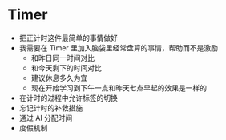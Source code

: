 # Timer
- 把正计时这件最简单的事情做好
- 我需要在 Timer 里加入脑袋里经常盘算的事情，帮助而不是激励
	- 和昨日同一时间对比
	- 和今天剩下的时间对比
	- 建议休息多久为宜
	- 现在开始学习到下午一点和昨天七点早起的效果是一样的
- 在计时的过程中允许标签的切换
- 忘记计时的补救措施
- 通过 AI 分配时间
- 度假机制